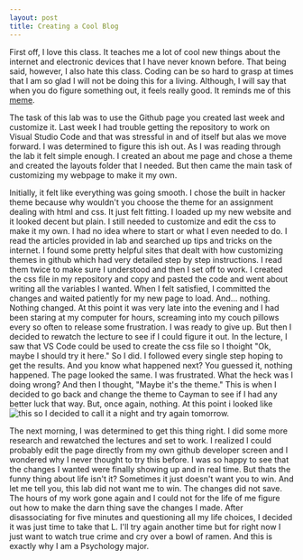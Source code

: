 ```yaml
---
layout: post
title: Creating a Cool Blog
---
```


First off, I love this class. It teaches me a lot of cool new things about the internet and electronic devices that I have never known before. That being said, however, I also hate this class. Coding can be so hard to grasp at times that I am so glad I will not be doing this for a living. Although, I will say that when you do figure something out, it feels really good. It reminds me of this [meme](https://knowyourmeme.com/photos/1759340-meme-man-wurds-stonks-edits).

The task of this lab was to use the Github page you created last week and customize it. Last week I had trouble getting the repository to work on Visual Studio Code and that was stressful in and of itself but alas we move forward. I was determined to figure this ish out. As I was reading through the lab it felt simple enough. I created an about me page and chose a theme and created the layouts folder that I needed. But then came the main task of customizing my webpage to make it my own. 

Initially, it felt like everything was going smooth. I chose the built in hacker theme because why wouldn't you choose the theme for an assignment dealing with html and css. It just felt fitting. I loaded up my new website and it looked decent but plain. I still needed to customize and edit the css to make it my own. I had no idea where to start or what I even needed to do. I read the articles provided in lab and searched up tips and tricks on the internet. I found some pretty helpful sites that dealt with how customizing themes in github which had very detailed step by step instructions. I read them twice to make sure I understood and then I set off to work. I created the css file in my repository and copy and pasted the code and went about writing all the variables I wanted. When I felt satisfied, I committed the changes and waited patiently for my new page to load. And... nothing. Nothing changed. At this point it was very late into the evening and I had been staring at my computer for hours, screaming into my couch pillows every so often to release some frustration. I was ready to give up. But then I decided to rewatch the lecture to see if I could figure it out. In the lecture, I saw that VS Code could be used to create the css file so I thoight "Ok, maybe I should try it here." So I did. I followed every single step hoping to get the results. And you know what happened next? You guessed it, nothing happened. The page looked the same. I was frustrated. What the heck was I doing wrong? And then I thought, "Maybe it's the theme." This is when I decided to go back and change the theme to Cayman to see if I had any better luck that way. But, once again, nothing. At this point i looked like ![this](https://tenor.com/view/kid-tired-monday-mood-lazy-gif-8853358.gif) so I decided to call it a night and try again tomorrow.

The next morning, I was determined to get this thing right. I did some more research and rewatched the lectures and set to work. I realized I could probably edit the page directly from my own github developer screen and I wondered why I never thought to try this before. I was so happy to see that the changes I wanted were finally showing up and in real time. But thats the funny thing about life isn't it? Sometimes it just doesn't want you to win. And let me tell you, this lab did not want me to win. The changes did not save. The hours of my work gone again and I could not for the life of me figure out how to make the darn thing save the changes I made. After disassociating for five minutes and questioning all my life choices, I decided it was just time to take that L. I'll try again another time but for right now I just want to watch true crime and cry over a bowl of ramen. And this is exactly why I am a Psychology major. 
